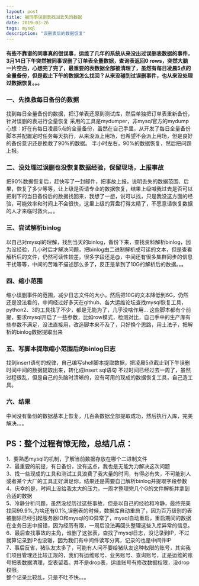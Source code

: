 ```yaml
---
layout: post
title: 被同事误删表找回丢失的数据
date: 2019-03-26
tags: mysql 
description: "误删表后的数据恢复"
---
```


#### 有些不靠谱的同事真的很误事，运维了几年的系统从来没出过误删表数据的事件，3月14日下午突然被同事误删了订单表全量数据，查询表返回0 rows，突然大脑一片空白，心想完了完了，最重要的表数据全部被清理了，虽然有每日凌晨5点的全量备份，但是截止下午的数据怎么找回？从来没碰到过误删事件，也从来没处理过数据恢复。。。

### 一、先挽救每日备份的数据
找到每日全量备份的数据，把订单表还原到测试库，然后单独把订单表重新备份，针对误删的表进行全量恢复
采用的工具是mydumper，非mysql官方的mydump
心想：好在有每日凌晨5点的全量备份，虽然在自己手里，从开发了每日全量备份脚本并配置定时任务每天执行，从来没派上用场，也希望不会派上用场，但是良好的备份意识还是挽救了90%的数据。
半小时左右，90%的数据恢复，然后把问题上报。

### 二、没处理过误删也没恢复数据经验，保留现场，上报事故
把90%数据恢复后，赶快写了一封邮件，把事故上报，说明丢失的数据范围、后果，恢复了多少等等，让上级是否请专业的数据恢复，结果上级喊我过去是否可以把剩下的当日备份后的数据找回来，我想了一想，说可以找，只是我没这方面的经验，可能效率和时间上不会很快，这里上级的算盘打得太精了，不愿意请恢复数据的人才来临时救火。。。

### 三、尝试解析binlog
以自己对mysql的理解，找到当天的binlog，备份下来，查找资料解析binlog，因为没经验，几小时后才解决问题，把binlog由二进制解析成可读的文本，但是查看解析后的文件，仍然可读性较差，很多字段还是@，中间还有很多集群同步的信息干扰等等，中间的苦难不描述那么多了，反正是拿到了10G的解析后的数据。。。

### 四、缩小范围
缩小误删事件的范围，减少日志文件的大小，然后把10G的文本降低到6G，仍然还是没法看的，中间经过好多天在github、各大运维论坛查找mysql恢复工具，python2、3的工具找了不少，都是无能为了，几乎没啥作用... 这些脚本都有个前提，要求mysql开启了一些参数，比如row模式，检测对比，自己手中的生产库有些参数不满足，没法直接用，改造脚本来不及了，只好换个思路，用土法子，把解析的binlog数据提取出来

### 五、写脚本提取缩小范围后的binlog日志
找到insert语句的规律，自己编写shell脚本提取数据，把凌晨5点截止到下午误删时间中间的数据提取出来，转化成insert sql语句
不过时间已经过去一周了，虽然过程很乱，但是自己的头脑时清晰的，没有可用的现成的数据恢复工具，自己造工具。

### 六、结果
中间没有备份的数据基本上恢复，几百条数据全部提取成功，然后执行入库，完美解决。。。

## PS：整个过程有惊无险，总结几点：
1、要熟悉mysql的机制，了解当前数据存放在哪个二进制文件  
2、最重要的前提，有日备份，没有这点，我也是无能为力解决这次问题  
3、找一些现成的工具和测试工具浪费了我大量的时间，有得必有失，不可能别人或者某个大厂的工具正好满足你，结果还是需要自己解析binlog并提取字段参数  
4、庆幸的是，时间上没给我太大的压力，一周才整理完几个G的文件解析并拿到合适的数据  
5、冷静分析问题，虽然没经历过这些事故，但是以自己的经验和冷静，最终完美找回99.9%,为啥还有0.1%,误删表的时候，数据库自动重启了，因为百万级别的表被删除已经引起服务器IO和mysql的IO异常了，mysql自动重启，重启期间的数据在业务日志中报错，因为经历有限，一周后没法再回头整理这些入库异常的信息。  
6、最后查找事故的主角，谁删了这张表，查找了mysql日志，没记录到IP，不过就算记录到IP也没辙，因为我们有中间件读写分离，记录的也是中间件IP  
7、事后反省，猪队友太多了，可能有人问不要给猪队友这种权限的账号，其实我们项目管理还比较正规的，我们有运维账号、业务账号、查询账号，正是运维的账号把表数据清理，空表留着。并不是drop表，运维账号有修改数据权限，没drop权限。  
整个记录比较乱，只是不吐不快。。。
